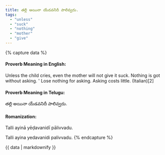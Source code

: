 ```yaml
---
title: తల్లి అయినా యేడవనిదీ పాలివ్వదు.
tags:
  - "unless"
  - "suck"
  - "nothing"
  - "mother"
  - "give"
---
```


{% capture data %}
#### Proverb Meaning in English:
Unless the child cries, even the mother will not give it suck.
Nothing is got without asking. '
Lose nothing for asking.
Asking costs little. (Italian)[2]

#### Proverb Meaning in Telugu:
తల్లి అయినా యేడవనిదీ పాలివ్వదు.

#### Romanization:
Talli ayinā yēḍavanidī pālivvadu.

Talli ayina yedavanidi palivvadu.
{% endcapture %}

{{ data | markdownify }}

